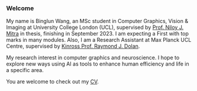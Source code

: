 ### Welcome

My name is Binglun Wang, an MSc student in Computer Graphics, Vision & Imaging at University College London (UCL), supervised by [Prof. Niloy J. Mitra](http://www0.cs.ucl.ac.uk/staff/n.mitra/) in thesis, finishing in September 2023. I am expecting a First with top marks in many modules. Also, I am a Research Assistant at Max Planck UCL Centre, supervised by [Kinross Prof. Raymond J. Dolan](https://www.ucl.ac.uk/mental-health/people/professor-ray-dolan).

<!-- In September 2022, I finished another MSc (Distinction) in Artificial Intelligence & Machine Learning at The University of Birmingham, and before that, I did my undergraduate (Class I) in Electronic Information Science and Technology at The University of Essex as the final year of a joint four-year programme with Northwest University, China. I’m also a multi-silver medallist in ACM-International Collegiate Programming Contest. 
 -->
My research interest in computer graphics and neuroscience. I hope to explore new ways using AI as tools to enhance human efficiency and life in a specific area.

You are welcome to check out my [CV](Binglun_CV.pdf).
